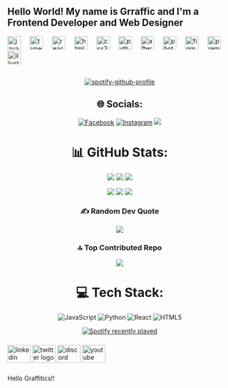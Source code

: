 <h2 align="left">Hello World! My name is Grraffic and I'm a Frontend Developer and Web Designer</h2>
  
<div align="left">
  <img src="https://cdn.jsdelivr.net/gh/devicons/devicon/icons/javascript/javascript-original.svg" height="30" alt="javascript logo"  />
  <img width="12" />
  <img src="https://cdn.jsdelivr.net/gh/devicons/devicon/icons/typescript/typescript-original.svg" height="30" alt="typescript logo"  />
  <img width="12" />
  <img src="https://cdn.jsdelivr.net/gh/devicons/devicon/icons/react/react-original.svg" height="30" alt="react logo"  />
  <img width="12" />
  <img src="https://cdn.jsdelivr.net/gh/devicons/devicon/icons/html5/html5-original.svg" height="30" alt="html5 logo"  />
  <img width="12" />
  <img src="https://cdn.jsdelivr.net/gh/devicons/devicon/icons/css3/css3-original.svg" height="30" alt="css3 logo"  />
  <img width="12" />
  <img src="https://cdn.jsdelivr.net/gh/devicons/devicon/icons/python/python-original.svg" height="30" alt="python logo"  />
  <img width="12" />
  <img src="https://cdn.jsdelivr.net/gh/devicons/devicon/icons/aftereffects/aftereffects-original.svg" height="30" alt="aftereffects logo"  />
  <img width="12" />
  <img src="https://cdn.jsdelivr.net/gh/devicons/devicon/icons/photoshop/photoshop-plain.svg" height="30" alt="photoshop logo"  />
  <img width="12" />
  <img src="https://cdn.jsdelivr.net/gh/devicons/devicon/icons/figma/figma-original.svg" height="30" alt="figma logo"  />
  <img width="12" />
  <img src="https://cdn.jsdelivr.net/gh/devicons/devicon/icons/premierepro/premierepro-plain.svg" height="30" alt="premierepro logo"  />
  <img width="12" />
  <img src="https://cdn.jsdelivr.net/gh/devicons/devicon/icons/illustrator/illustrator-plain.svg" height="30" alt="illustrator logo"  />
</div><br>

<div align="center">
  
  [![spotify-github-profile](https://spotify-github-profile.kittinanx.com/api/view?uid=31th7p5x5y4fqeqrprfzkxgg7hju&cover_image=true&theme=default&show_offline=false&background_color=0d0c0d&interchange=false&bar_color_cover=true)](https://spotify-github-profile.kittinanx.com/api/view?uid=31th7p5x5y4fqeqrprfzkxgg7hju&redirect=true)
  
<div/>

## 🌐 Socials:
[![Facebook](https://img.shields.io/badge/Facebook-%231877F2.svg?logo=Facebook&logoColor=white)](https://facebook.com/https://www.facebook.com/xdraf56) [![Instagram](https://img.shields.io/badge/Instagram-%23E4405F.svg?logo=Instagram&logoColor=white)](https://instagram.com/https://www.instagram.com/graffphic/) 
[![](https://visitcount.itsvg.in/api?id=Grraffic&icon=0&color=6)](https://visitcount.itsvg.in)


###
# 📊 GitHub Stats:

<div align=""center>
  
![](https://github-profile-trophy.vercel.app/?username=Grraffic&theme=onedark&no-frame=true&no-bg=true)
[![](https://github-readme-activity-graph.vercel.app/graph?username=Grraffic&theme=one-dark)](https://github.com/ashutosh00710/github-readme-activity-graph)
![](https://github-profile-trophy.vercel.app/?username=Grraffic&theme=radical&no-frame=true&no-bg=true&margin-w=4)

</div>

![](https://github-readme-stats.vercel.app/api?username=Grraffic&theme=dark&hide_border=false&include_all_commits=false&count_private=false)
![](https://github-readme-streak-stats.herokuapp.com/?user=Grraffic&theme=dark&hide_border=false)
![](https://github-readme-stats.vercel.app/api/top-langs/?username=Grraffic&theme=dark&hide_border=false&include_all_commits=false&count_private=false&layout=compact)


### ✍️ Random Dev Quote
![](https://quotes-github-readme.vercel.app/api?type=horizontal&theme=dark)

### 🔝 Top Contributed Repo
![](https://github-contributor-stats.vercel.app/api?username=Grraffic&limit=5&theme=dark&combine_all_yearly_contributions=true)


# 💻 Tech Stack:
![JavaScript](https://img.shields.io/badge/javascript-%23323330.svg?style=for-the-badge&logo=javascript&logoColor=%23F7DF1E) ![Python](https://img.shields.io/badge/python-3670A0?style=for-the-badge&logo=python&logoColor=ffdd54) ![React](https://img.shields.io/badge/react-%2320232a.svg?style=for-the-badge&logo=react&logoColor=%2361DAFB) ![HTML5](https://img.shields.io/badge/html5-%23E34F26.svg?style=for-the-badge&logo=html5&logoColor=white)


<div align="center">
  <a href="https://open.spotify.com/user/whaffyy">
    <img src="https://spotify-recently-played-readme.vercel.app/api?user=whaffyy&count=5&unique=false" alt="Spotify recently played"  />
  </a>
</div>

###

<div align="left">
  <img src="https://raw.githubusercontent.com/maurodesouza/profile-readme-generator/master/src/assets/icons/social/linkedin/default.svg" width="52" height="40" alt="linkedin logo"  />
  <img src="https://raw.githubusercontent.com/maurodesouza/profile-readme-generator/master/src/assets/icons/social/twitter/default.svg" width="52" height="40" alt="twitter logo"  />
  <img src="https://raw.githubusercontent.com/maurodesouza/profile-readme-generator/master/src/assets/icons/social/discord/default.svg" width="52" height="40" alt="discord logo"  />
  <img src="https://raw.githubusercontent.com/maurodesouza/profile-readme-generator/master/src/assets/icons/social/youtube/default.svg" width="52" height="40" alt="youtube logo"  />
</div>

###

<p align="left">Hello Graffitics!!</p>

###

<div align="left">
</div>

###

<div align="left">
</div>

###



<!-- Proudly created with GPRM ( https://gprm.itsvg.in ) -->


